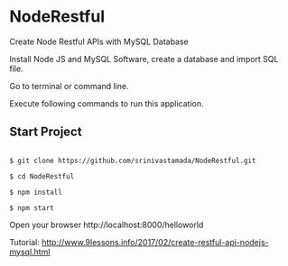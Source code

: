 # NodeRestful
Create Node Restful APIs with MySQL Database

Install Node JS and MySQL Software, create a database and import SQL file. 

Go to terminal or command line.

Execute following commands to run this application.

## Start Project
```

$ git clone https://github.com/srinivastamada/NodeRestful.git

$ cd NodeRestful

$ npm install

$ npm start

```

Open your browser http://localhost:8000/helloworld

Tutorial: <a href="http://www.9lessons.info/2017/02/create-restful-api-nodejs-mysql.html">http://www.9lessons.info/2017/02/create-restful-api-nodejs-mysql.html</a>
